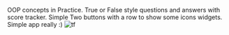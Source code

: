 OOP concepts in Practice. 
True or False style questions and answers with score tracker. 
Simple Two buttons with a row to show some icons widgets. 
Simple app really :)
![tf](https://github.com/user-attachments/assets/26b1b503-ac34-4585-9edf-3bc0e879d873)
